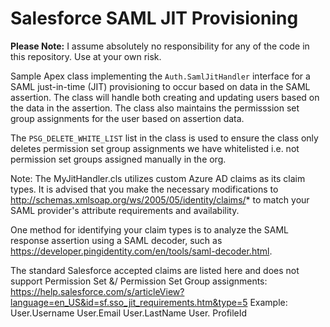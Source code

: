 # Salesforce SAML JIT Provisioning

**Please Note:** I assume absolutely no responsibility for any of the code in this repository. Use at your own risk.

Sample Apex class implementing the `Auth.SamlJitHandler` interface for a SAML just-in-time (JIT) provisioning 
to occur based on data in the SAML assertion. The class will handle both creating and updating users based on 
the data in the assertion. The class also maintains the permisssion set group assignments for the user based on 
assertion data. 

The `PSG_DELETE_WHITE_LIST` list in the class is used to ensure the class only deletes permission set group 
assignments we have whitelisted i.e. not permission set groups assigned manually in the org.

Note: The MyJitHandler.cls utilizes custom Azure AD claims as its claim types. It is advised that you make the necessary modifications to http://schemas.xmlsoap.org/ws/2005/05/identity/claims/* to match your SAML provider's attribute requirements and availability. 

One method for identifying your claim types is to analyze the SAML response assertion using a SAML decoder, such as https://developer.pingidentity.com/en/tools/saml-decoder.html.

The standard Salesforce accepted claims are listed here and does not support Permission Set &/ Permission Set Group assignments: https://help.salesforce.com/s/articleView?language=en_US&id=sf.sso_jit_requirements.htm&type=5
Example:
User.Username
User.Email
User.LastName
User. ProfileId
